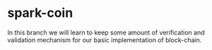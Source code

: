 # spark-coin
In this branch we will learn to keep some amount of verification and validation mechanism for our basic implementation of block-chain. 
